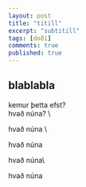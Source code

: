 ```yaml
---
layout: post
title: "titill"
excerpt: "subtitill"
tags: [doði]
comments: true
published: true
---
```




## blablabla


kemur þetta efst?
<br />
hvað núna? \\

hvað núna \\

hvað núna

hvað núna\\

hvað núna
